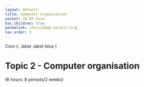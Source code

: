 ```yaml
---
layout: default
title: Computer organisation
parent: IB DP Core
has_children: true
permalink: /docs/ibdp-core/2-corg
nav_order: 3
---
```

Core
{: .label .label-blue }

# Topic 2 - Computer organisation

(6 hours: 8 periods/2 weeks)
